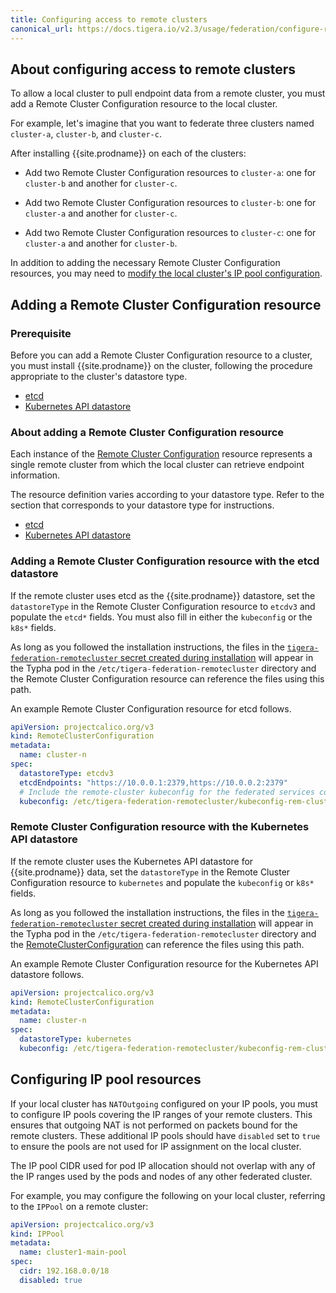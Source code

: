 ```yaml
---
title: Configuring access to remote clusters
canonical_url: https://docs.tigera.io/v2.3/usage/federation/configure-rcc
---
```


## About configuring access to remote clusters

To allow a local cluster to pull endpoint data from a remote cluster, you must add a Remote Cluster
Configuration resource to the local cluster.

For example, let's imagine that you want to federate three clusters named `cluster-a`, `cluster-b`,
and `cluster-c`.

After installing {{site.prodname}} on each of the clusters:

- Add two Remote Cluster Configuration resources to `cluster-a`: one for `cluster-b` and another
  for `cluster-c`.

- Add two Remote Cluster Configuration resources to `cluster-b`: one for `cluster-a` and another
  for `cluster-c`.

- Add two Remote Cluster Configuration resources to `cluster-c`: one for `cluster-a` and another
  for `cluster-b`.

In addition to adding the necessary Remote Cluster Configuration resources, you may need to
[modify the local cluster's IP pool configuration](#configuring-ip-pool-resources).

## Adding a Remote Cluster Configuration resource

### Prerequisite

Before you can add a Remote Cluster Configuration resource to a cluster, you must
install {{site.prodname}} on the cluster, following the procedure appropriate to the
cluster's datastore type.
- [etcd](../../getting-started/kubernetes/installation/calico#installing-with-federation-using-etcd)
- [Kubernetes API datastore](../../getting-started/kubernetes/installation/calico#installing-with-federation-using-kubernetes-api-datastore)

### About adding a Remote Cluster Configuration resource

Each instance of the [Remote Cluster Configuration](/{{page.version}}/reference/resources/remoteclusterconfiguration)
resource represents a single remote cluster from which the local cluster can retrieve endpoint information.

The resource definition varies according to your datastore type. Refer to the section that corresponds to your datastore
type for instructions.
- [etcd](#adding-a-remote-cluster-configuration-resource-with-the-etcd-datastore)
- [Kubernetes API datastore](#remote-cluster-configuration-resource-with-the-kubernetes-api-datastore)

### Adding a Remote Cluster Configuration resource with the etcd datastore

If the remote cluster uses etcd as the {{site.prodname}} datastore, set the `datastoreType` in the Remote Cluster Configuration
resource to `etcdv3` and populate the `etcd*` fields. You must also fill in either the `kubeconfig` or the `k8s*` fields.

As long as you followed the installation instructions, the files in the
[`tigera-federation-remotecluster` secret created during installation](/{{page.version}}/getting-started/kubernetes/installation/calico#installing-with-federation-using-etcd)
will appear in the Typha pod in the `/etc/tigera-federation-remotecluster` directory and
the Remote Cluster Configuration resource can reference the files using this path.

An example Remote Cluster Configuration resource for etcd follows.

```yaml
apiVersion: projectcalico.org/v3
kind: RemoteClusterConfiguration
metadata:
  name: cluster-n
spec:
  datastoreType: etcdv3
  etcdEndpoints: "https://10.0.0.1:2379,https://10.0.0.2:2379"
  # Include the remote-cluster kubeconfig for the federated services controller
  kubeconfig: /etc/tigera-federation-remotecluster/kubeconfig-rem-cluster-n
```

### Remote Cluster Configuration resource with the Kubernetes API datastore

If the remote cluster uses the Kubernetes API datastore for {{site.prodname}} data,
set the `datastoreType` in the Remote Cluster Configuration resource
to `kubernetes` and populate the `kubeconfig` or `k8s*` fields.

As long as you followed the installation instructions, the files in the
[`tigera-federation-remotecluster` secret created during installation](/{{page.version}}/getting-started/kubernetes/installation/calico#installing-with-federation-using-kubernetes-api-datastore)
will appear in the Typha pod in the `/etc/tigera-federation-remotecluster` directory and the [RemoteClusterConfiguration](/{{page.version}}/reference/resources/remoteclusterconfiguration)
can reference the files using this path.

An example Remote Cluster Configuration resource for the Kubernetes API datastore follows.

```yaml
apiVersion: projectcalico.org/v3
kind: RemoteClusterConfiguration
metadata:
  name: cluster-n
spec:
  datastoreType: kubernetes
  kubeconfig: /etc/tigera-federation-remotecluster/kubeconfig-rem-cluster-n
```

## Configuring IP pool resources

If your local cluster has `NATOutgoing` configured on your IP pools, you must to configure IP pools covering the IP ranges
of your remote clusters. This ensures that outgoing NAT is not performed on packets bound for the remote clusters. These additional
IP pools should have `disabled` set to `true` to ensure the pools are not used for IP assignment on the local cluster.

The IP pool CIDR used for pod IP allocation should not overlap with any of the IP ranges used by the pods and nodes of any
other federated cluster.

For example, you may configure the following on your local cluster, referring to the `IPPool` on a remote cluster:

```yaml
apiVersion: projectcalico.org/v3
kind: IPPool
metadata:
  name: cluster1-main-pool
spec:
  cidr: 192.168.0.0/18
  disabled: true
```
